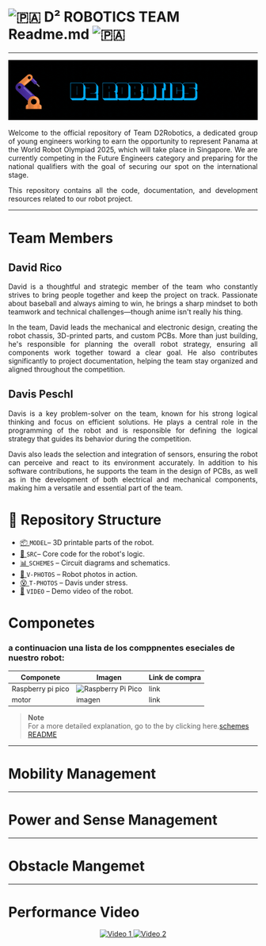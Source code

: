 #  ![🇵🇦](https://upload.wikimedia.org/wikipedia/commons/thumb/a/ab/Flag_of_Panama.svg/20px-Flag_of_Panama.svg.png) D² ROBOTICS TEAM Readme.md  ![🇵🇦](https://upload.wikimedia.org/wikipedia/commons/thumb/a/ab/Flag_of_Panama.svg/20px-Flag_of_Panama.svg.png) 

---
<p align="center">
  <img src="./D2%20ROBOTICS.gif" alt="D2 ROBOTICS banner">
</p>
<div align="justify">
  
Welcome to the official repository of Team D2Robotics, a dedicated group of young engineers working to earn the opportunity to represent Panama at the World Robot Olympiad 2025, which will take place in Singapore. We are currently competing in the Future Engineers category and preparing for the national qualifiers with the goal of securing our spot on the international stage.

This repository contains all the code, documentation, and development resources related to our robot project.
</div>

---

# Team Members

## David Rico

<div align="justify">

David is a thoughtful and strategic member of the team who constantly strives to bring people together and keep the project on track. Passionate about baseball and always aiming to win, he brings a sharp mindset to both teamwork and technical challenges—though anime isn't really his thing.

In the team, David leads the mechanical and electronic design, creating the robot chassis, 3D-printed parts, and custom PCBs. More than just building, he's responsible for planning the overall robot strategy, ensuring all components work together toward a clear goal. He also contributes significantly to project documentation, helping the team stay organized and aligned throughout the competition.

</div>


## Davis Peschl

<div align="justify">

Davis is a key problem-solver on the team, known for his strong logical thinking and focus on efficient solutions. He plays a central role in the programming of the robot and is responsible for defining the logical strategy that guides its behavior during the competition.

Davis also leads the selection and integration of sensors, ensuring the robot can perceive and react to its environment accurately. In addition to his software contributions, he supports the team in the design of PCBs, as well as in the development of both electrical and mechanical components, making him a versatile and essential part of the team.

</div>

#  📁 Repository Structure

- [📦 ](./MODEL) `MODEL`– 3D printable parts of the robot.  
- [🧠 ](./SRC) `SRC`– Core code for the robot's logic.  
- [📊 ](./SCHEMES)`SCHEMES` – Circuit diagrams and schematics.  
- [📸 ](./V-PHOTOS)`V-PHOTOS` – Robot photos in action.  
- [😵 ](./T-PHOTOS)`T-PHOTOS` – Davis under stress.  
- [🎥](./VIDEO) `VIDEO` – Demo video of the robot.

# Componetes
### a continuacion una lista de los comppnentes eseciales de nuestro robot:
| Componete | Imagen | Link  de compra |
|--------------|--------------|--------------|
| Raspberry pi pico | ![Raspberry Pi Pico](./images/pico.png)| link |
| motor|imagen | link |

> **Note**  
> For a more detailed explanation, go to the  by clicking here.[schemes README](./path/to/SCHEMES/README.md)

---
# Mobility Management

---
# Power and Sense Management

---
# Obstacle Mangemet

---
# Performance Video
<p align="center">
  <a href="https://www.youtube.com/watch?v=tiNviJJKHCc">
    <img src="https://img.youtube.com/vi/tiNviJJKHCc/0.jpg" width="45%" alt="Video 1">
  </a>
  <a href="https://www.youtube.com/watch?v=TICdiQSci_0">
    <img src="https://img.youtube.com/vi/TICdiQSci_0/0.jpg" width="45%" alt="Video 2">
  </a>
</p>
  
